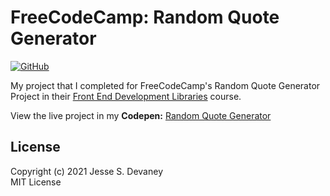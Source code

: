 # FreeCodeCamp: Random Quote Generator

[![GitHub](https://img.shields.io/github/license/jessesdevaney/freecodecamp-random-quote-generator?style=flat-square)](https://github.com/JesseSDevaney/freecodecamp-random-quote-generator/blob/main/LICENSE)

My project that I completed for FreeCodeCamp's Random Quote Generator Project in their [Front End Development Libraries](https://www.freecodecamp.org/learn/front-end-libraries/) course.

View the live project in my **Codepen:** [Random Quote Generator](https://codepen.io/jessesdevaney/pen/XWpNEyZ)

## License

Copyright (c) 2021 Jesse S. Devaney  
MIT License
